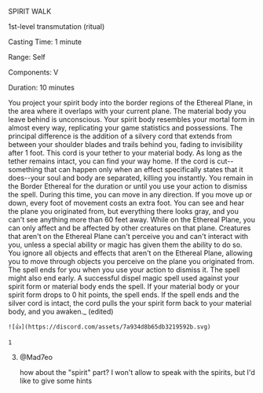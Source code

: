 SPIRIT WALK

1st-­level transmutation (ritual)

Casting Time: 1 minute

Range: Self

Components: V

Duration: 10 minutes

You project your spirit body into the border regions of the Ethereal Plane, in the area where it overlaps with your current plane. The material body you leave behind is unconscious. Your spirit body resembles your mortal form in almost every way, replicating your game statistics and possessions. The principal difference is the addition of a silvery cord that extends from between your shoulder blades and trails behind you, fading to invisibility after 1 foot. This cord is your tether to your material body. As long as the tether remains intact, you can find your way home. If the cord is cut--something that can happen only when an effect specifically states that it does--your soul and body are separated, killing you instantly. 
You remain in the Border Ethereal for the duration or until you use your action to dismiss the spell. During this time, you can move in any direction. If you move up or down, every foot of movement costs an extra foot. You can see and hear the plane you originated from, but everything there looks gray, and you can't see anything more than 60 feet away. While on the Ethereal Plane, you can only affect and be affected by other creatures on that plane. Creatures that aren't on the Ethereal Plane can't perceive you and can't interact with you, unless a special ability or magic has given them the ability to do so. You ignore all objects and effects that aren't on the Ethereal Plane, allowing you to move through objects you perceive on the plane you originated from. The spell ends for you when you use your action to dismiss it. The spell might also end early. A successful dispel magic spell used against your spirit form or material body ends the spell. If your material body or your spirit form drops to 0 hit points, the spell ends. If the spell ends and the silver cord is intact, the cord pulls the your spirit form back to your material body, and you awaken._ (edited)
    
    ![👍](https://discord.com/assets/7a934d8b65db3219592b.svg)
    
    1
    
3. @Mad7eo
    
    how about the "spirit" part? I won't allow to speak with the spirits, but I'd like to give some hints